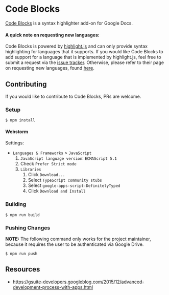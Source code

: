 # Code Blocks

[Code Blocks](https://chrome.google.com/webstore/detail/code-blocks/ebieibfdjgmmimpldgengceekpfefmfd) is a syntax highlighter add-on for Google Docs.

#### A quick note on requesting new languages:

Code Blocks is powered by [highlight.js](https://highlightjs.org/) and
can only provide syntax highlighting for languages that it supports. If
you would like Code Blocks to add support for a language that is
implemented by highlight.js, feel free to submit a request via the
[issue tracker](https://github.com/alexwforsythe/code-blocks/issues/new).
Otherwise, please refer to their page on requesting new languages, found
[here](http://highlightjs.readthedocs.io/en/latest/language-requests.html).

## Contributing

If you would like to contribute to Code Blocks, PRs are welcome.

### Setup

```
$ npm install
```

#### Webstorm

Settings:

* `Languages & Frameworks` > `JavaScript`
    1. `JavaScript language version`: `ECMAScript 5.1`
    2. Check `Prefer Strict mode`
    3. `Libraries`
        1. Click `Download...`
        2. Select `TypeScript community stubs`
        3. Select `google-apps-script-DefinitelyTyped`
        4. Click `Download and Install`

### Building

```
$ npm run build
```

### Pushing Changes

**NOTE:** The following command only works for the project maintainer,
because it requires the user to be authenticated via Google Drive.

```
$ npm run push
```

## Resources

* https://gsuite-developers.googleblog.com/2015/12/advanced-development-process-with-apps.html
